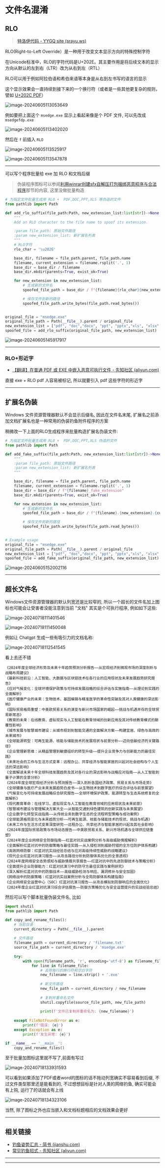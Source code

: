 # 文件名混淆

## RLO

> [特洛伊代码 - YYGQ site (srayu.ws)](https://yygq.srayu.ws/post/trojansource/)

RLO(Right-to-Left Override）是一种用于改变文本显示方向的特殊控制字符

在Unicode标准中，RLO的字符代码是U+202E。其主要作用是将后续文本的显示方向从默认的左到右（LTR）改为从右到左（RTL）

RLO可以用于例如阿拉伯语和希伯来语等本身是从右到左书写的语言的显示

这个显示效果会一直持续到接下来的一个换行符（或者是一些其他更复杂的规则，譬如 [U+202C PDF](https://codepoints.net/U+202C)）

![image-20240605113053649](http://cdn.ayusummer233.top/DailyNotes/202406051131187.png)

例如要把上面这个 `msedge.exe` 显示上看起来像是个 PDF 文件, 可以先改成 `msedgefdp.exe`

![image-20240605113402020](http://cdn.ayusummer233.top/DailyNotes/202406051134342.png)

然后在 `f` 前插入 `RLO`

![image-20240605113525917](http://cdn.ayusummer233.top/DailyNotes/202406051135781.png)

![image-20240605113547878](http://cdn.ayusummer233.top/DailyNotes/202406051348121.png)

---

可以写个程序批量给 exe 加 RLO 和文档后缀

> 伪装程序图标可以参阅[利用winrar创建sfx自解压打包捆绑恶意程序与合法程序](./捆绑程序.md#利用winrar创建sfx自解压打包捆绑恶意程序与合法程序)那节的内容, 这里没做批量构造

```Python
# 为指定文件批量生成用 RLO +  PDF,DOC,PPT,XLS 等伪造的文件
from pathlib import Path

def add_rlo_suffix(file_path:Path, new_extension_list:list[str])->None:
    """
    Add an RLO character to the file name to spoof its extension.

    :param file_path: 原始文件路径
    :param new_extension_list: 新扩展名列表
    """
    # RLO字符
    rlo_char = '\u202E'

    base_dir, filename = file_path.parent, file_path.name
    filename, current_extension = filename.rsplit('.', 1)
    base_dir = base_dir / filename
    base_dir.mkdir(parents=True, exist_ok=True)

    for new_extension in new_extension_list:
        # 生成新的文件名
        spoofed_file_path = base_dir / f"{filename}{rlo_char}{new_extension[::-1]}.{current_extension}"

        # 保存文件到新的路径
        spoofed_file_path.write_bytes(file_path.read_bytes())
    

original_file = "msedge.exe"
original_file_path = Path(__file__).parent / original_file
new_extension_list = ["pdf", "doc","docx", "ppt", "pptx","xls", "xlsx", "txt"]
spoofed_file = add_rlo_suffix(original_file_path, new_extension_list)
```

![image-20240605145917917](http://cdn.ayusummer233.top/DailyNotes/202406051459543.png)

---

### RLO+形近字

- [【翻译】在普通 PDF 或 EXE 中嵌入恶意可执行文件 - 先知社区 (aliyun.com)](https://xz.aliyun.com/t/14398?time__1311=mqmx9Q0QW4nmD%2FD0Dx2DUEt8DCYmIh3qqx&alichlgref=https%3A%2F%2Fwww.google.com%2F)

直接 exe + RLO pdf 人容易被标记, 所以就要引入 pdf 这些字符的形近字


---

## 扩展名伪装

Windows 文件资源管理器默认不会显示后缀名, 因此在文件名末尾, 扩展名之前添加文档扩展名也是一种常用的伪装钓鱼附件程序的方案

稍微改一下上面的RLO生成程序来批量构造扩展名伪装文件:

```python
# 为指定文件批量生成用 RLO +  PDF,DOC,PPT,XLS 伪造的文件
from pathlib import Path

def add_fake_suffix(file_path:Path, new_extension_list:list[str])->None:
    """
    :param file_path: 原始文件路径
    :param new_extension_list: 新扩展名列表
    """

    base_dir, filename = file_path.parent, file_path.name
    filename, current_extension = filename.rsplit('.', 1)
    base_dir = base_dir / f"{filename}_fake_extension"
    base_dir.mkdir(parents=True, exist_ok=True)

    for new_extension in new_extension_list:
        # 生成新的文件名
        spoofed_file_path = base_dir / f"{filename}.{new_extension}.{current_extension}"

        # 保存文件到新的路径
        spoofed_file_path.write_bytes(file_path.read_bytes())
    

# Example usage
original_file = "msedge.exe"
original_file_path = Path(__file__).parent / original_file
new_extension_list = ["pdf", "doc","docx", "ppt", "pptx","xls", "xlsx", "txt"]
spoofed_file = add_fake_suffix(original_file_path, new_extension_list)
```

![image-20240605152002116](http://cdn.ayusummer233.top/DailyNotes/202406061634777.png)

----

## 超长文件名

Windows文件资源管理器的默认列宽还是比较窄的, 所以一个超长的文件名加上图标也可能会让受害者没能注意到当前 "文档" 其实是个可执行程序, 例如如下这些:

![image-20240718111401546](http://cdn.ayusummer233.top/DailyNotes/202407181114745.png)

![image-20240718111450048](http://cdn.ayusummer233.top/DailyNotes/202407181114204.png)

例如让 Chatgpt 生成一些有吸引力的文档名称:

![image-20240718112541545](http://cdn.ayusummer233.top/DailyNotes/202407181125666.png)

看上去还不错

```
《2024年度全球经济形势及未来十年趋势预测分析报告——从宏观经济到微观市场的深度剖析与战略布局建议》
《最新科技前沿：人工智能、大数据与区块链技术在各行业的应用现状及未来发展趋势研究报告》
《应对气候变化：全球环境保护政策与可持续发展战略的综合评估与实施指南——从理论到实践的全面解析》
《医疗健康产业的未来：生物技术、基因编辑与精准医学的革命性突破及其对人类健康的深远影响》
《国际贸易格局重塑：中美欧贸易关系的演变与新兴市场国家的崛起——挑战与机遇并存的全球贸易新常态》
《教育的未来：在线教育、虚拟现实与人工智能在教育领域的创新应用及其对传统教育模式的颠覆性影响》
《城市发展与智慧城市建设：从城市规划到智能交通的全面解决方案——构建宜居、绿色与高效的未来城市》
《全球能源转型：可再生能源、核能与储能技术的发展现状与前景分析——迈向低碳经济的关键路径》
《企业管理新思维：从精益管理到敏捷组织的转型升级——提升企业竞争力与创新能力的最佳实践》
《未来社会的工作与生活方式变革：远程办公、共享经济与智能家居的兴起对社会结构与个人生活的深远影响》
《全面解读未来十年全球科技发展趋势及其对各行业的深远影响与战略应对指南——从人工智能到量子计算的全景分析》
《2024年度全球宏观经济分析与预测报告——深入剖析各国经济政策、贸易关系与市场走势》
《全球健康与医疗产业未来发展趋势白皮书——从生物技术到数字医疗的综合评估与前景展望》
《气候变化与可持续发展战略综合研究报告——全球环境保护政策、能源转型与生态系统修复的全面解析》
《现代教育革命：在线学习、虚拟现实与人工智能在教育领域的应用现状及未来前景》
《智慧城市建设与管理解决方案大全——从智能交通到绿色建筑的创新实践与未来展望》
《企业数字化转型实战指南——从传统业务到数字生态的全流程转型策略与成功案例》
《全球能源格局变化与未来趋势分析——可再生能源、核能与储能技术的现状、挑战与机遇》
《未来工作与生活方式变革深度研究——远程办公、共享经济与智能家居的兴起及其社会影响》
《2024年度国际贸易政策与市场动态报告——中美欧贸易关系、新兴市场机遇与全球供应链重塑》
《2024年度企业网络安全防御指南——红蓝对抗实战案例分析与高级威胁情报解析》
《全面解析红蓝对抗中的防御策略与最佳实践——从入侵检测到威胁狩猎的全方位防护体系构建》
《高效网络防御：红蓝对抗实战经验总结与应对高级持续性威胁的战略建议》
《现代企业红蓝对抗演习报告——从攻击路径分析到防御体系优化的全景透视》
《2024年度网络安全态势感知与威胁情报共享报告——红蓝对抗中的先进防御技术与策略分析》
《全面提升企业防御能力：红蓝对抗演习中的防守方最佳实践与案例研究》
《深入解析红蓝对抗中的防御战术——高级威胁检测与响应、漏洞修补与安全加固》
《网络战中的防御策略：红蓝对抗实战案例分析与全局防御体系构建指南》
《企业网络安全运营中心（SOC）红蓝对抗演习报告——从攻击模拟到防御响应的全面优化》
《2024年度企业红蓝对抗演习综合评估报告——防御方策略优化与安全运营提升的实战经验总结》
```

然后可以写个脚本批量伪装文件名, 比如

```python
import shutil
from pathlib import Path

def copy_and_rename_files():
    # 当前目录
    current_directory = Path(__file__).parent
    
    # 文件路径
    filename_path = current_directory / 'filename.txt'
    source_file_path = current_directory / 'msedge.exe'
    
    try:
        with open(filename_path, 'r', encoding='utf-8') as filename_file:
            for line in filename_file:
                # 去除每行的换行符和空白字符
                new_filename = line.strip() + '.exe'
                
                # 新文件路径
                new_file_path = current_directory / new_filename
                
                # 复制并重命名文件
                shutil.copyfile(source_file_path, new_file_path)
                
                print(f'文件已复制并重命名为: {new_filename}')
                
    except FileNotFoundError as e:
        print(f'错误: {e}')
    except Exception as e:
        print(f'发生异常: {e}')

if __name__ == '__main__':
    copy_and_rename_files()

```

至于批量加图标这里就不写了,前面有写过

![image-20240718133931593](http://cdn.ayusummer233.top/DailyNotes/202407181341938.png)

可以看到如果添加了PDF或者word的图标的话不拖动列宽确实不容易看到后缀, 不过文件类型那里还是能看到的, 不过想想目标是针对人类的网络钓鱼, 确实可能会有上钩, 运行了的话就会有上线

![image-20240718134323106](http://cdn.ayusummer233.top/DailyNotes/202407181343196.png)

当然, 除了图标之外也应当嵌入和文档标题相应的文档效果会更好

---

## 相关链接

- [钓鱼姿势汇总 - 简书 (jianshu.com)](https://www.jianshu.com/p/dcd250593698)
- [常见钓鱼招式 - 先知社区 (aliyun.com)](https://xz.aliyun.com/t/10339?time__1311=Cqjx2QD%3DiteWqGNDQimOgbtDtt0QtDReOYD)

---













---

